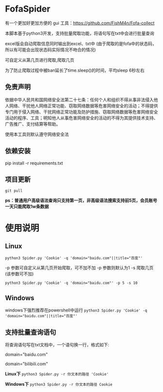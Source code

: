# FofaSpider

有一个更加好更加方便的 gui 工具：https://github.com/FishM4n/Fofa-collect

本脚本基于python3开发，支持批量爬取功能，将语句写在txt中会进行批量查询

excel版会自动爬取信息同时输出到excel、txt中 (由于爬取的是fofa中的状态码，所以有可能会出现状态码实际情况不吻合的情况)

可自定义从第几页进行爬取,爬取几页

为了防止爬取过程中被ban延长了time.sleep()的时间，平均sleep 6秒左右

## 免责声明

依据中华人民共和国网络安全法第二十七条：任何个人和组织不得从事非法侵入他人网络、干扰他人网络正常功能、窃取网络数据等危害网络安全的活动；不得提供专门用于侵入网络、干扰网络正常功能及防护措施、窃取网络数据等危害网络安全活动的程序、工具；明知他人从事危害网络安全的活动的不得为其提供技术支持、广告推广、支付结算等帮助。

使用本工具则默认遵守网络安全法

## 依赖安装

pip install -r requirements.txt

## 项目更新

`git pull`

**ps：普通用户高级语法查询只支持第一页，非高级语法搜索支持前5页，会员账号一天只能爬取1w条数据**

# 使用说明



## Linux

`python3 Spider.py 'Cookie' -q 'domain="baidu.com"||title="百度"' `

-p 参数可自定义从第几页开始爬取，可不加不加 -p 参数则默认为1 -s 爬取几页(该参数可不加)

`python3 Spider.py 'Cookie' -q 'domain="baidu.com"' -p 5 -s 10`

## Windows

windows下强烈推荐在powershell中运行
`python3 Spider.py 'Cookie' -q 'domain="baidu.com"||title="百度"' `


## 支持批量查询语句
将查询语句写在txt文档中，一个语句换一行，格式如下:

domain="baidu.com"

domain="bilibili.com"

**Linux下**
`python3 Spider.py -r 你文本的路径 'Cookie'`

**Windows下**
`python3 Spider.py -r 你文本的路径 Cookie`



